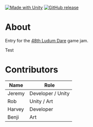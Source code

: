 [![Made with Unity](https://img.shields.io/badge/Made%20with-Unity-57b9d3.svg?style=flat&logo=unity)](https://unity3d.com)
[![GitHub release](https://img.shields.io/github/release/SkylaneGames/ludum-dare-48.svg?style=flat)](https://github.com/SkylaneGames/ludum-dare-48/releases)

# About
Entry for the [48th Ludum Dare](https://ldjam.com/events/ludum-dare/48) game jam.

Test

# Contributors
Name | Role
-|-
Jeremy | Developer / Unity
Rob | Unity / Art
Harvey | Developer
Benji | Art